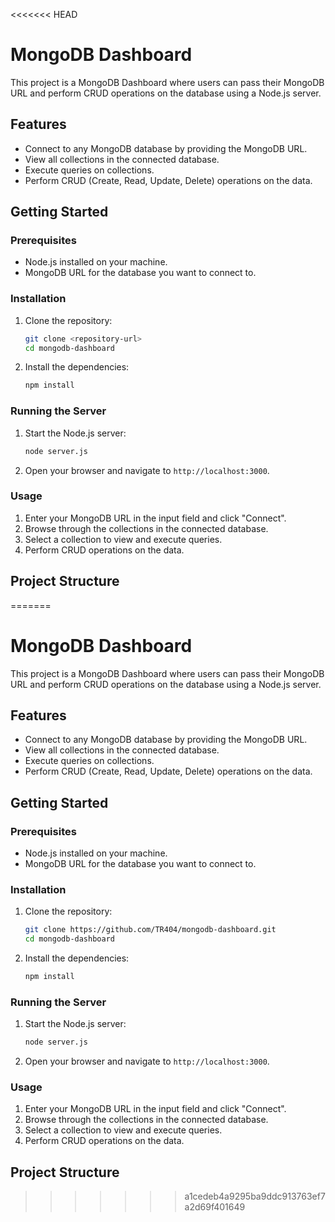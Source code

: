 <<<<<<< HEAD
# MongoDB Dashboard

This project is a MongoDB Dashboard where users can pass their MongoDB URL and perform CRUD operations on the database using a Node.js server.

## Features

- Connect to any MongoDB database by providing the MongoDB URL.
- View all collections in the connected database.
- Execute queries on collections.
- Perform CRUD (Create, Read, Update, Delete) operations on the data.

## Getting Started

### Prerequisites

- Node.js installed on your machine.
- MongoDB URL for the database you want to connect to.

### Installation

1. Clone the repository:
    ```sh
    git clone <repository-url>
    cd mongodb-dashboard
    ```

2. Install the dependencies:
    ```sh
    npm install
    ```

### Running the Server

1. Start the Node.js server:
    ```sh
    node server.js
    ```

2. Open your browser and navigate to `http://localhost:3000`.

### Usage

1. Enter your MongoDB URL in the input field and click "Connect".
2. Browse through the collections in the connected database.
3. Select a collection to view and execute queries.
4. Perform CRUD operations on the data.

## Project Structure
=======
# MongoDB Dashboard

This project is a MongoDB Dashboard where users can pass their MongoDB URL and perform CRUD operations on the database using a Node.js server.

## Features

- Connect to any MongoDB database by providing the MongoDB URL.
- View all collections in the connected database.
- Execute queries on collections.
- Perform CRUD (Create, Read, Update, Delete) operations on the data.

## Getting Started

### Prerequisites

- Node.js installed on your machine.
- MongoDB URL for the database you want to connect to.

### Installation

1. Clone the repository:
    ```sh
    git clone https://github.com/TR404/mongodb-dashboard.git
    cd mongodb-dashboard
    ```

2. Install the dependencies:
    ```sh
    npm install
    ```

### Running the Server

1. Start the Node.js server:
    ```sh
    node server.js
    ```

2. Open your browser and navigate to `http://localhost:3000`.

### Usage

1. Enter your MongoDB URL in the input field and click "Connect".
2. Browse through the collections in the connected database.
3. Select a collection to view and execute queries.
4. Perform CRUD operations on the data.

## Project Structure
>>>>>>> a1cedeb4a9295ba9ddc913763ef7a2d69f401649
